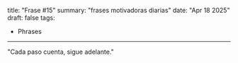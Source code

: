 title: "Frase #15"
summary: "frases motivadoras diarias"
date: "Apr 18 2025"
draft: false
tags:
- Phrases
---

"Cada paso cuenta, sigue adelante."
